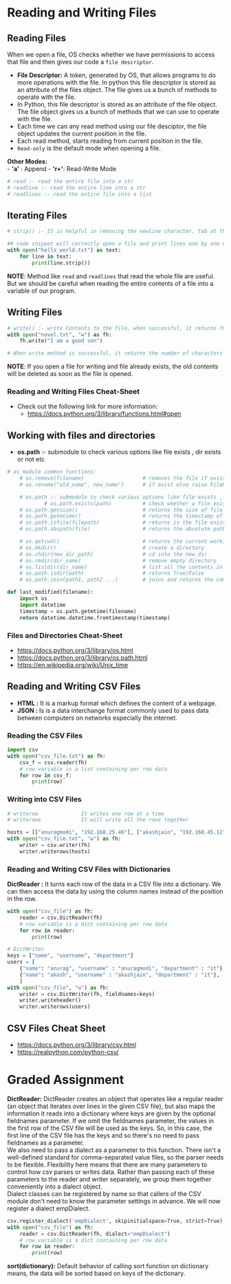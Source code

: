 # Reading and Writing Files

## Reading Files
When we open a file, OS checks whether we have permissions to access that file and then gives our code a `file descriptor`.

- **File Descriptor:** A token, generated by OS, that allows programs to do more operations with the file. In python this file descriptor is stored as an attribute of the files object. The file gives us a bunch of methods to operate with the file.
- In Python, this file descriptor is stored as an attribute of the file object. The file object gives us a bunch of methods that we can use to operate with the file.
- Each time we can any read method using our file desciptor, the file object updates the current position in the file.
- Each read method, starts reading from current position in the file. 
- `Read-only` is the default mode when opening a file.

**Other Modes:** <br>
    - **'a'** : Append
    - **'r+'**: Read-Write Mode


```python
# read :- read the entire file into a str
# readline :- read the entire line into a str
# readlines :- read the entire file into a list
```
## Iterating Files
```python
# strip() :- It is helpful in removing the newline character, tab at the end of a line

## code snippet will correctly open a file and print lines one by one without whitespace?
with open("hello_world.txt") as text:
    for line in text:
	    print(line.strip())
```
**NOTE**: Method like `read` and `readlines` that read the whole file are useful. But we should be careful when reading the entire contents of a file into a variable of our program.

## Writing Files
```python
# write() :- write Contents to the file, when successful, it returns the number of characters written by `write` method.
with open("novel.txt", "w") as fh:
    fh.write("I am a good son")

# When write method is successful, it returns the number of characters it wrote inside the file
```
**NOTE**: If you open a file for writing and file already exists, the old contents will be deleted as soon as the file is opened.

### Reading and Writing Files Cheat-Sheet
- Check out the following link for more information:
    - https://docs.python.org/3/library/functions.html#open

## Working with files and directories
- **os.path** :- submodule to check various options like file exists , dir exists or not etc
```python
# os module common functions:
    # os.remove(filename)                   # removes the file if exist else raise FileNotFoundError
    # os.rename("old_name", new_name")      # if exist else raise FileNotFoundError

    # os.path :- submodule to check various options like file exists , dir exists or not etc
            # os.path.exists(path)          # check whether a file exists or not. Returns True or False
    # os.path.getsize()                     # returns the size of file in bytes
    # os.path.getmtime()                    # returns the timestamp of the last modified
    # os.path.isfile(filepath)              # returns is the file exists or not
    # os.path.abspath(file)                 # returns the absolute path of the file

    # os.getcwd()                           # returns the current working directory
    # os.mkdir()                            # create a directory
    # os.chdir(new_dir_path)                # cd into the new_dir
    # os.rmdir(dir_name)                    # remove empty directory
    # os.listdir(dir_name)                  # list all the contents in a directory
    # os.path.isdir(path)                   # returns True/False
    # os.path.join(path1, path2 ...)        # joins and returns the combined path
```
```python
def last_modified(filename):
    import os
    import datetime
    timestamp = os.path.getmtime(filename)  
    return datetime.datetime.fromtimestamp(timestamp)
```
### **Files and Directories Cheat-Sheet**
- https://docs.python.org/3/library/os.html
- https://docs.python.org/3/library/os.path.html
- https://en.wikipedia.org/wiki/Unix_time

## Reading and Writing CSV Files
- **HTML :** It is a markup format which defines the content of a webpage.
- **JSON :** Is is a data interchange format commonly used to pass data between computers on networks especially the internet.

### Reading the CSV Files
```python
import csv
with open("csv_file.txt") as fh:
    csv_f = csv.reader(fh)
    # row variable is a list containing per row data
    for row in csv_f:
        print(row)
```

### Writing into CSV Files
```python
# writerow              It writes one row at a time
# writerows             It will write all the rows together

hosts = [["anuragmodi", "192.168.25.46"], ["akashjain", "192.168.45.12"]]
with open("csv_file.txt", "w") as fh:
    writer = csv.writer(fh)
    writer.writerows(hosts) 
```

### Reading and Writing CSV Files with Dictionaries
**DictReader :** It turns each row of the data in a CSV file into a dictionary. We can then access the data by using the column names instead of the position in the row.
```python
with open("csv_file") as fh:
    reader = csv.DictReader(fh)
    # row variable is a dict containing per row data
    for row in reader:
        print(row)

# DictWriter
keys = ["name", "username", "department"]
users = [
    {"name": "anurag", "username" : "anuragmodi", "department" : "it"}, 
    {"name": "akash", "username" : "akashjain", "department" : "it"}, 
    ]
with open("csv_file", "w") as fh:
    writer = csv.DictWriter(fh, fieldnames=keys)
    writer.writeheader()
    writer.writerows(users)
```

## CSV Files Cheat Sheet
- https://docs.python.org/3/library/csv.html
- https://realpython.com/python-csv/

# Graded Assignment
**DictReader:** DictReader creates an object that operates like a regular reader (an object that iterates over lines in the given CSV file), but also maps the information it reads into a dictionary where keys are given by the optional fieldnames parameter. If we omit the fieldnames parameter, the values in the first row of the CSV file will be used as the keys. So, in this case, the first line of the CSV file has the keys and so there's no need to pass fieldnames as a parameter. <br>
We also need to pass a dialect as a parameter to this function. There isn't a well-defined standard for comma-separated value files, so the parser needs to be flexible. Flexibility here means that there are many parameters to control how csv parses or writes data. Rather than passing each of these parameters to the reader and writer separately, we group them together conveniently into a dialect object. <br>
Dialect classes can be registered by name so that callers of the CSV module don't need to know the parameter settings in advance. We will now register a dialect empDialect.
```python
csv.register_dialect('empDialect', skipinitialspace=True, strict=True)
with open("csv_file") as fh:
    reader = csv.DictReader(fh, dialect="empDialect")
    # row variable is a dict containing per row data
    for row in reader:
        print(row)
```
**sort(dictionary):** Default behavior of calling sort function on dictionary means, the data will be sorted based on keys of the dictionary.
